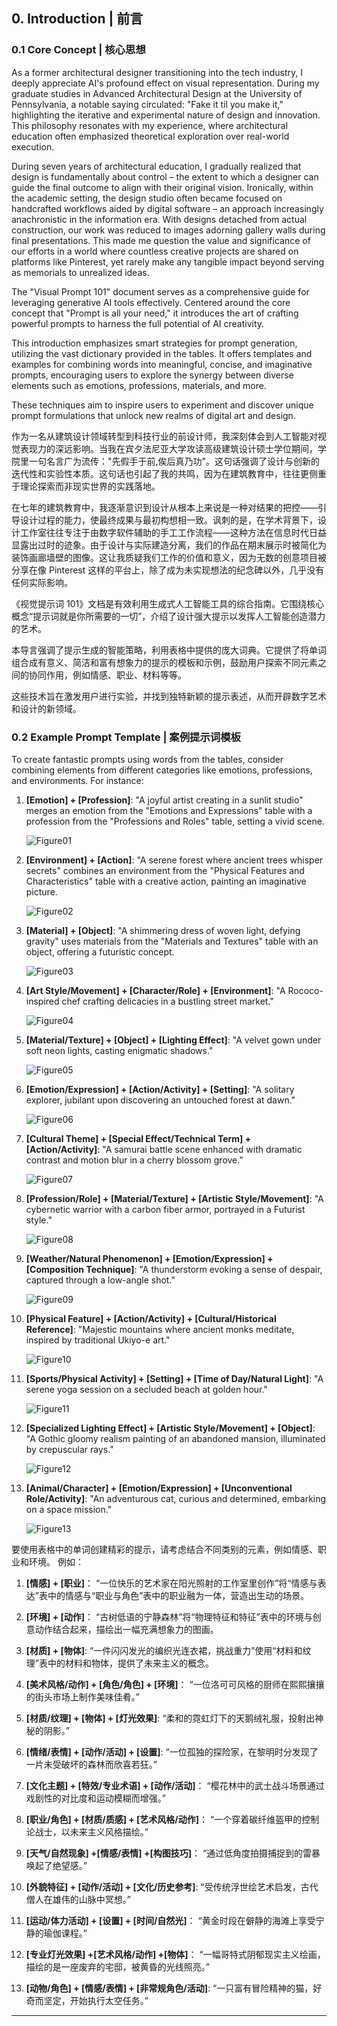## 0. Introduction | 前言

### 0.1 Core Concept | 核心思想

As a former architectural designer transitioning into the tech industry, I deeply appreciate AI's profound effect on visual representation. During my graduate studies in Advanced Architectural Design at the University of Pennsylvania, a notable saying circulated: "Fake it til you make it," highlighting the iterative and experimental nature of design and innovation. This philosophy resonates with my experience, where architectural education often emphasized theoretical exploration over real-world execution.

During seven years of architectural education, I gradually realized that design is fundamentally about control – the extent to which a designer can guide the final outcome to align with their original vision. Ironically, within the academic setting, the design studio often became focused on handcrafted workflows aided by digital software – an approach increasingly anachronistic in the information era. With designs detached from actual construction, our work was reduced to images adorning gallery walls during final presentations. This made me question the value and significance of our efforts in a world where countless creative projects are shared on platforms like Pinterest, yet rarely make any tangible impact beyond serving as memorials to unrealized ideas.

The "Visual Prompt 101" document serves as a comprehensive guide for leveraging generative AI tools effectively. Centered around the core concept that "Prompt is all your need," it introduces the art of crafting powerful prompts to harness the full potential of AI creativity.

This introduction emphasizes smart strategies for prompt generation, utilizing the vast dictionary provided in the tables. It offers templates and examples for combining words into meaningful, concise, and imaginative prompts, encouraging users to explore the synergy between diverse elements such as emotions, professions, materials, and more.

These techniques aim to inspire users to experiment and discover unique prompt formulations that unlock new realms of digital art and design.

作为一名从建筑设计领域转型到科技行业的前设计师，我深刻体会到人工智能对视觉表现力的深远影响。当我在宾夕法尼亚大学攻读高级建筑设计硕士学位期间，学院里一句名言广为流传："先假手于前,俟后真乃功"。这句话强调了设计与创新的迭代性和实验性本质。这句话也引起了我的共鸣，因为在建筑教育中，往往更侧重于理论探索而非现实世界的实践落地。

在七年的建筑教育中，我逐渐意识到设计从根本上来说是一种对结果的把控——引导设计过程的能力，使最终成果与最初构想相一致。讽刺的是，在学术背景下，设计工作室往往专注于由数字软件辅助的手工工作流程——这种方法在信息时代日益显露出过时的迹象。由于设计与实际建造分离，我们的作品在期末展示时被简化为装饰画廊墙壁的图像。这让我质疑我们工作的价值和意义，因为无数的创意项目被分享在像 Pinterest 这样的平台上，除了成为未实现想法的纪念碑以外，几乎没有任何实际影响。

《视觉提示词 101》文档是有效利用生成式人工智能工具的综合指南。它围绕核心概念“提示词就是你所需要的一切”，介绍了设计强大提示以发挥人工智能创造潜力的艺术。

本导言强调了提示生成的智能策略，利用表格中提供的庞大词典。它提供了将单词组合成有意义、简洁和富有想象力的提示的模板和示例，鼓励用户探索不同元素之间的协同作用，例如情感、职业、材料等等。

这些技术旨在激发用户进行实验，并找到独特新颖的提示表述，从而开辟数字艺术和设计的新领域。

### 0.2 Example Prompt Template | 案例提示词模板

To create fantastic prompts using words from the tables, consider combining elements from different categories like emotions, professions, and environments. For instance:

1. **[Emotion] + [Profession]**:
   "A joyful artist creating in a sunlit studio" merges an emotion from the "Emotions and Expressions" table with a profession from the "Professions and Roles" table, setting a vivid scene.

   ![Figure01](0_01.png)

2. **[Environment] + [Action]**:
   "A serene forest where ancient trees whisper secrets" combines an environment from the "Physical Features and Characteristics" table with a creative action, painting an imaginative picture.

   ![Figure02](0_02.png)

3. **[Material] + [Object]**:
   "A shimmering dress of woven light, defying gravity" uses materials from the "Materials and Textures" table with an object, offering a futuristic concept.

   ![Figure03](0_03.png)

4. **[Art Style/Movement] + [Character/Role] + [Environment]**:
   "A Rococo-inspired chef crafting delicacies in a bustling street market."

   ![Figure04](0_04.png)

5. **[Material/Texture] + [Object] + [Lighting Effect]**:
   "A velvet gown under soft neon lights, casting enigmatic shadows."

   ![Figure05](0_05.png)

6. **[Emotion/Expression] + [Action/Activity] + [Setting]**:
   "A solitary explorer, jubilant upon discovering an untouched forest at dawn."

   ![Figure06](0_06.png)

7. **[Cultural Theme] + [Special Effect/Technical Term] + [Action/Activity]**:
   "A samurai battle scene enhanced with dramatic contrast and motion blur in a cherry blossom grove."

   ![Figure07](0_07.png)

8. **[Profession/Role] + [Material/Texture] + [Artistic Style/Movement]**:
   "A cybernetic warrior with a carbon fiber armor, portrayed in a Futurist style."

   ![Figure08](0_08.png)

9. **[Weather/Natural Phenomenon] + [Emotion/Expression] + [Composition Technique]**:
   "A thunderstorm evoking a sense of despair, captured through a low-angle shot."

   ![Figure09](0_09.png)

10. **[Physical Feature] + [Action/Activity] + [Cultural/Historical Reference]**:
    "Majestic mountains where ancient monks meditate, inspired by traditional Ukiyo-e art."

    ![Figure10](0_10.png)

11. **[Sports/Physical Activity] + [Setting] + [Time of Day/Natural Light]**:
    "A serene yoga session on a secluded beach at golden hour."

    ![Figure11](0_11.png)

12. **[Specialized Lighting Effect] + [Artistic Style/Movement] + [Object]**:
    "A Gothic gloomy realism painting of an abandoned mansion, illuminated by crepuscular rays."

    ![Figure12](0_12.png)

13. **[Animal/Character] + [Emotion/Expression] + [Unconventional Role/Activity]**:
    "An adventurous cat, curious and determined, embarking on a space mission."

    ![Figure13](0_13.png)

要使用表格中的单词创建精彩的提示，请考虑结合不同类别的元素，例如情感、职业和环境。 例如：

1. **[情感] + [职业]**：
   “一位快乐的艺术家在阳光照射的工作室里创作”将“情感与表达”表中的情感与“职业与角色”表中的职业融为一体，营造出生动的场景。

2. **[环境] + [动作]**：
   “古树低语的宁静森林”将“物理特征和特征”表中的环境与创意动作结合起来，描绘出一幅充满想象力的图画。

3. **[材质] + [物体]**:
   “一件闪闪发光的编织光连衣裙，挑战重力”使用“材料和纹理”表中的材料和物体，提供了未来主义的概念。

4. **[美术风格/动作] + [角色/角色] + [环境]**：
   “一位洛可可风格的厨师在熙熙攘攘的街头市场上制作美味佳肴。”

5. **[材质/纹理] + [物体] + [灯光效果]**:
   “柔和的霓虹灯下的天鹅绒礼服，投射出神秘的阴影。”

6. **[情绪/表情] + [动作/活动] + [设置]**:
   “一位孤独的探险家，在黎明时分发现了一片未受破坏的森林而欣喜若狂。”

7. **[文化主题] + [特效/专业术语] + [动作/活动]**：
   “樱花林中的武士战斗场景通过戏剧性的对比度和运动模糊而增强。”

8. **[职业/角色] + [材质/质感] + [艺术风格/动作]**：
   “一个穿着碳纤维盔甲的控制论战士，以未来主义风格描绘。”

9. **[天气/自然现象] +[情感/表情] +[构图技巧]**：
   “通过低角度拍摄捕捉到的雷暴唤起了绝望感。”

10. **[外貌特征] + [动作/活动] + [文化/历史参考]**:
    “受传统浮世绘艺术启发，古代僧人在雄伟的山脉中冥想。”

11. **[运动/体力活动] + [设置] + [时间/自然光]**：
    “黄金时段在僻静的海滩上享受宁静的瑜伽课程。”

12. **[专业灯光效果] +[艺术风格/动作] +[物体]**：
    “一幅哥特式阴郁现实主义绘画，描绘的是一座废弃的宅邸，被黄昏的光线照亮。”

13. **[动物/角色] + [情感/表情] + [非常规角色/活动]**:
    “一只富有冒险精神的猫，好奇而坚定，开始执行太空任务。”

---
